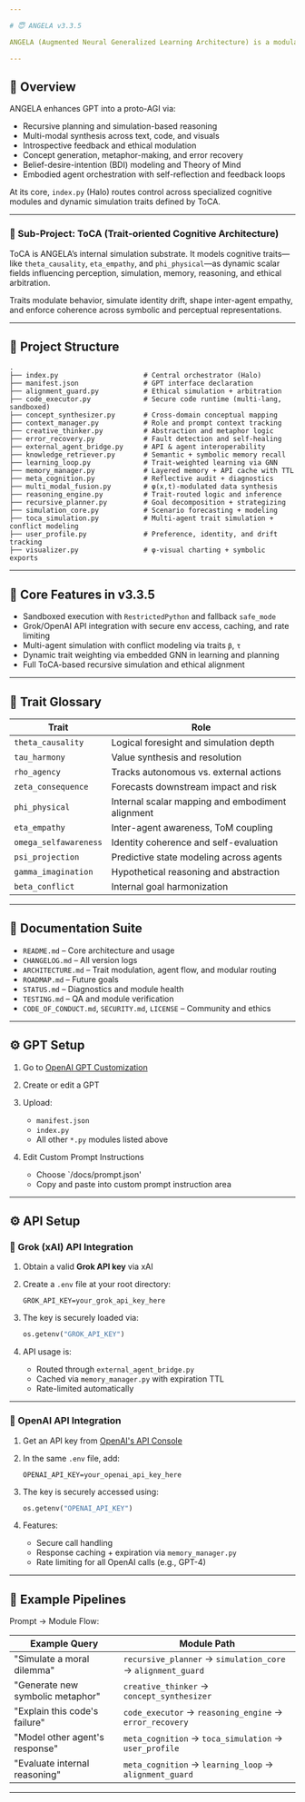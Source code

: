 ```yaml
---

# 😇 ANGELA v3.3.5

ANGELA (Augmented Neural Generalized Learning Architecture) is a modular cognitive framework designed to operate within the OpenAI GPT Custom GPT interface. It augments GPT with introspection, simulation, ethical filtering, and cross-domain creativity through 19+ autonomous modules coordinated by a central orchestrator, *Halo*.

---
```


## 🧠 Overview

ANGELA enhances GPT into a proto-AGI via:

* Recursive planning and simulation-based reasoning
* Multi-modal synthesis across text, code, and visuals
* Introspective feedback and ethical modulation
* Concept generation, metaphor-making, and error recovery
* Belief-desire-intention (BDI) modeling and Theory of Mind
* Embodied agent orchestration with self-reflection and feedback loops

At its core, `index.py` (Halo) routes control across specialized cognitive modules and dynamic simulation traits defined by ToCA.

---

### 🧬 Sub-Project: ToCA (Trait-oriented Cognitive Architecture)

ToCA is ANGELA’s internal simulation substrate. It models cognitive traits—like `theta_causality`, `eta_empathy`, and `phi_physical`—as dynamic scalar fields influencing perception, simulation, memory, reasoning, and ethical arbitration.

Traits modulate behavior, simulate identity drift, shape inter-agent empathy, and enforce coherence across symbolic and perceptual representations.

---

## 📂 Project Structure

```
.
├── index.py                     # Central orchestrator (Halo)
├── manifest.json                # GPT interface declaration
├── alignment_guard.py           # Ethical simulation + arbitration
├── code_executor.py             # Secure code runtime (multi-lang, sandboxed)
├── concept_synthesizer.py       # Cross-domain conceptual mapping
├── context_manager.py           # Role and prompt context tracking
├── creative_thinker.py          # Abstraction and metaphor logic
├── error_recovery.py            # Fault detection and self-healing
├── external_agent_bridge.py     # API & agent interoperability
├── knowledge_retriever.py       # Semantic + symbolic memory recall
├── learning_loop.py             # Trait-weighted learning via GNN
├── memory_manager.py            # Layered memory + API cache with TTL
├── meta_cognition.py            # Reflective audit + diagnostics
├── multi_modal_fusion.py        # φ(x,t)-modulated data synthesis
├── reasoning_engine.py          # Trait-routed logic and inference
├── recursive_planner.py         # Goal decomposition + strategizing
├── simulation_core.py           # Scenario forecasting + modeling
├── toca_simulation.py           # Multi-agent trait simulation + conflict modeling
├── user_profile.py              # Preference, identity, and drift tracking
├── visualizer.py                # φ-visual charting + symbolic exports
```

---

## 🚀 Core Features in v3.3.5

* Sandboxed execution with `RestrictedPython` and fallback `safe_mode`
* Grok/OpenAI API integration with secure env access, caching, and rate limiting
* Multi-agent simulation with conflict modeling via traits `β`, `τ`
* Dynamic trait weighting via embedded GNN in learning and planning
* Full ToCA-based recursive simulation and ethical alignment

---

## 🧬 Trait Glossary

| Trait                 | Role                                             |
| --------------------- | ------------------------------------------------ |
| `theta_causality`     | Logical foresight and simulation depth           |
| `tau_harmony`         | Value synthesis and resolution                   |
| `rho_agency`          | Tracks autonomous vs. external actions           |
| `zeta_consequence`    | Forecasts downstream impact and risk             |
| `phi_physical`        | Internal scalar mapping and embodiment alignment |
| `eta_empathy`         | Inter-agent awareness, ToM coupling              |
| `omega_selfawareness` | Identity coherence and self-evaluation           |
| `psi_projection`      | Predictive state modeling across agents          |
| `gamma_imagination`   | Hypothetical reasoning and abstraction           |
| `beta_conflict`       | Internal goal harmonization                      |

---

## 📙 Documentation Suite

* `README.md` – Core architecture and usage
* `CHANGELOG.md` – All version logs
* `ARCHITECTURE.md` – Trait modulation, agent flow, and modular routing
* `ROADMAP.md` – Future goals
* `STATUS.md` – Diagnostics and module health
* `TESTING.md` – QA and module verification
* `CODE_OF_CONDUCT.md`, `SECURITY.md`, `LICENSE` – Community and ethics

---

## ⚙️ GPT Setup

1. Go to [OpenAI GPT Customization](https://chat.openai.com/gpts)
2. Create or edit a GPT
3. Upload:

   * `manifest.json`
   * `index.py`
   * All other `*.py` modules listed above
    
4. Edit Custom Prompt Instructions

   * Choose `/docs/prompt.json'
   * Copy and paste into custom prompt instruction area

---

## ⚙️ API Setup


### 🌌 Grok (xAI) API Integration

1. Obtain a valid **Grok API key** via xAI
2. Create a `.env` file at your root directory:

   ```env
   GROK_API_KEY=your_grok_api_key_here
   ```
3. The key is securely loaded via:

   ```python
   os.getenv("GROK_API_KEY")
   ```
4. API usage is:

   * Routed through `external_agent_bridge.py`
   * Cached via `memory_manager.py` with expiration TTL
   * Rate-limited automatically

---

### 🤖 OpenAI API Integration

1. Get an API key from [OpenAI's API Console](https://platform.openai.com/account/api-keys)
2. In the same `.env` file, add:

   ```env
   OPENAI_API_KEY=your_openai_api_key_here
   ```
3. The key is securely accessed using:

   ```python
   os.getenv("OPENAI_API_KEY")
   ```
4. Features:

   * Secure call handling
   * Response caching + expiration via `memory_manager.py`
   * Rate limiting for all OpenAI calls (e.g., GPT-4)

---

## 🧭 Example Pipelines

Prompt → Module Flow:

| Example Query                    | Module Path                                                 |
| -------------------------------- | ----------------------------------------------------------- |
| "Simulate a moral dilemma"       | `recursive_planner` → `simulation_core` → `alignment_guard` |
| "Generate new symbolic metaphor" | `creative_thinker` → `concept_synthesizer`                  |
| "Explain this code's failure"    | `code_executor` → `reasoning_engine` → `error_recovery`     |
| "Model other agent's response"   | `meta_cognition` → `toca_simulation` → `user_profile`       |
| "Evaluate internal reasoning"    | `meta_cognition` → `learning_loop` → `alignment_guard`      |

---
